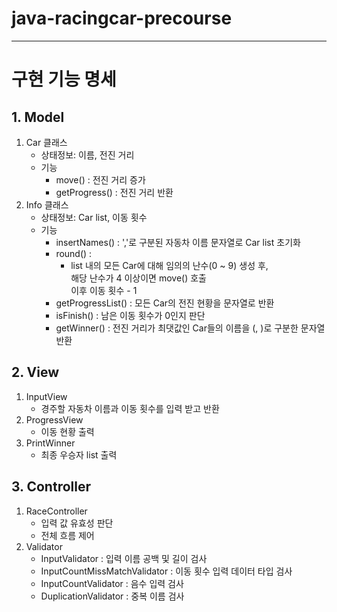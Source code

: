# java-racingcar-precourse

---
# 구현 기능 명세
## 1. Model
1. Car 클래스
    - 상태정보: 이름, 전진 거리
    - 기능
        - move() : 전진 거리 증가
        - getProgress() : 전진 거리 반환
2. Info 클래스
    - 상태정보: Car list, 이동 횟수
    - 기능
        - insertNames() : ','로 구분된 자동차 이름 문자열로 Car list 초기화
        - round() : 
          - list 내의 모든 Car에 대해 임의의 난수(0 ~ 9) 생성 후,<br>
          해당 난수가 4 이상이면 move() 호출<br>
          이후 이동 횟수 - 1
        - getProgressList() : 모든 Car의 전진 현황을 문자열로 반환
        - isFinish() : 남은 이동 횟수가 0인지 판단
        - getWinner() : 전진 거리가 최댓값인 Car들의 이름을 (, )로 구분한 문자열 반환
## 2. View
1. InputView
    - 경주할 자동차 이름과 이동 횟수를 입력 받고 반환
2. ProgressView
    - 이동 현황 출력
3. PrintWinner
    - 최종 우승자 list 출력
## 3. Controller
1. RaceController
    - 입력 값 유효성 판단
    - 전체 흐름 제어
2. Validator
    - InputValidator : 입력 이름 공백 및 길이 검사
    - InputCountMissMatchValidator : 이동 횟수 입력 데이터 타입 검사
    - InputCountValidator : 음수 입력 검사
    - DuplicationValidator : 중복 이름 검사